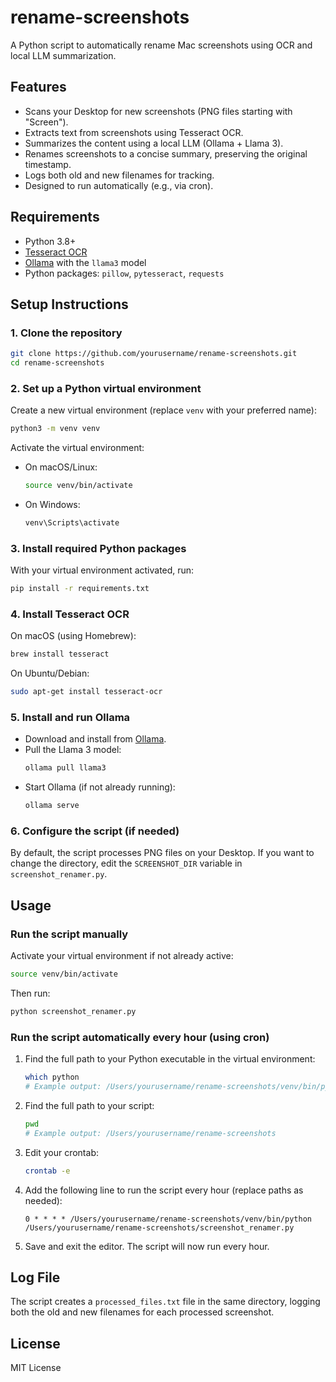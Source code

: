 # rename-screenshots

A Python script to automatically rename Mac screenshots using OCR and local LLM summarization.

## Features

- Scans your Desktop for new screenshots (PNG files starting with "Screen").
- Extracts text from screenshots using Tesseract OCR.
- Summarizes the content using a local LLM (Ollama + Llama 3).
- Renames screenshots to a concise summary, preserving the original timestamp.
- Logs both old and new filenames for tracking.
- Designed to run automatically (e.g., via cron).

## Requirements

- Python 3.8+
- [Tesseract OCR](https://tesseract-ocr.github.io/tessdoc/Installation.html)
- [Ollama](https://ollama.com/) with the `llama3` model
- Python packages: `pillow`, `pytesseract`, `requests`

## Setup Instructions

### 1. Clone the repository

```bash
git clone https://github.com/yourusername/rename-screenshots.git
cd rename-screenshots
```

### 2. Set up a Python virtual environment

Create a new virtual environment (replace `venv` with your preferred name):

```bash
python3 -m venv venv
```

Activate the virtual environment:

- On macOS/Linux:
  ```bash
  source venv/bin/activate
  ```
- On Windows:
  ```cmd
  venv\Scripts\activate
  ```

### 3. Install required Python packages

With your virtual environment activated, run:

```bash
pip install -r requirements.txt
```

### 4. Install Tesseract OCR

On macOS (using Homebrew):
```bash
brew install tesseract
```

On Ubuntu/Debian:
```bash
sudo apt-get install tesseract-ocr
```

### 5. Install and run Ollama

- Download and install from [Ollama](https://ollama.com/).
- Pull the Llama 3 model:
  ```bash
  ollama pull llama3
  ```
- Start Ollama (if not already running):
  ```bash
  ollama serve
  ```

### 6. Configure the script (if needed)

By default, the script processes PNG files on your Desktop. If you want to change the directory, edit the `SCREENSHOT_DIR` variable in `screenshot_renamer.py`.

## Usage

### Run the script manually

Activate your virtual environment if not already active:
```bash
source venv/bin/activate
```

Then run:
```bash
python screenshot_renamer.py
```

### Run the script automatically every hour (using cron)

1. Find the full path to your Python executable in the virtual environment:
   ```bash
   which python
   # Example output: /Users/yourusername/rename-screenshots/venv/bin/python
   ```
2. Find the full path to your script:
   ```bash
   pwd
   # Example output: /Users/yourusername/rename-screenshots
   ```
3. Edit your crontab:
   ```bash
   crontab -e
   ```
4. Add the following line to run the script every hour (replace paths as needed):
   ```
   0 * * * * /Users/yourusername/rename-screenshots/venv/bin/python /Users/yourusername/rename-screenshots/screenshot_renamer.py
   ```
5. Save and exit the editor. The script will now run every hour.

## Log File

The script creates a `processed_files.txt` file in the same directory, logging both the old and new filenames for each processed screenshot.

## License

MIT License
